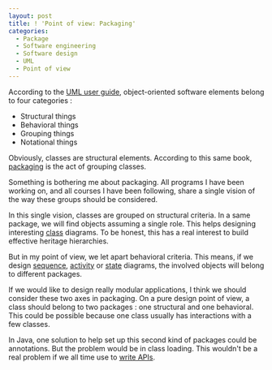 ```yaml
--- 
layout: post 
title: ! 'Point of view: Packaging' 
categories:
  - Package
  - Software engineering
  - Software design
  - UML
  - Point of view
---
```

<p>
	According to the <a href="http://www.worldcat.org/oclc/39516151">UML
		user guide</a>, object-oriented software elements belong to four
	categories :
</p>
<p>
<ul>
	<li>Structural things</li>
	<li>Behavioral things</li>
	<li>Grouping things</li>
	<li>Notational things</li>
</ul>
<p>
	Obviously, classes are structural elements. 
	According to this same book, <a
		href="http://en.wikipedia.org/wiki/Package_%28UML%29">packaging</a> is
	the act of grouping classes.
</p>
<p>Something is bothering me about packaging. All programs I have
	been working on, and all courses I have been following, share a single
	vision of the way these groups should be considered.</p>
<p>
	In this single vision, classes are grouped on structural criteria. In a
	same package, we will find objects assuming a single role. This helps
	designing interesting <a
		href="http://en.wikipedia.org/wiki/Class_diagram">class</a> diagrams.
	To be honest, this has a real interest to build effective heritage
	hierarchies.
</p>
<p>
	But in my point of view, we let apart behavioral criteria. This means,
	if we design <a href="http://en.wikipedia.org/wiki/Sequence_diagram">sequence</a>,
	<a href="http://en.wikipedia.org/wiki/Activity_diagram">activity</a> or
	<a href="http://en.wikipedia.org/wiki/State_diagram_%28UML%29">state</a>
	diagrams, the involved objects will belong to different packages.
</p>
<p>If we would like to design really modular applications, I think
	we should consider these two axes in packaging. On a pure design point
	of view, a class should belong to two packages : one structural and one
	behavioral. This could be possible because one class usually has
	interactions with a few classes.</p>
<p>
	In Java, one solution to help set up this second kind of packages could
	be annotations. But the problem would be in class loading. This
	wouldn't be a real problem if we all time use to <a
		href="http://dx.doi.org/10.1145/1176617.1176622">write APIs</a>.
</p>